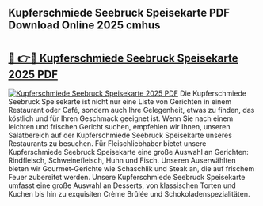 ## Kupferschmiede Seebruck Speisekarte PDF Download Online 2025 cmhus

# <h2><a href="http://gc97eoo.nevu.top/?p=Kupferschmiede+Seebruck+Speisekarte">🔗 👉🔴 Kupferschmiede Seebruck Speisekarte 2025 PDF</a></h2>

[![Kupferschmiede Seebruck Speisekarte 2025 PDF](https://i.imgur.com/dBaPXMq.png)](http://gc97eoo.nevu.top/?p=Kupferschmiede+Seebruck+Speisekarte)
Die Kupferschmiede Seebruck Speisekarte ist nicht nur eine Liste von Gerichten in einem Restaurant oder Café, sondern auch Ihre Gelegenheit, etwas zu finden, das köstlich und für Ihren Geschmack geeignet ist. Wenn Sie nach einem leichten und frischen Gericht suchen, empfehlen wir Ihnen, unseren Salatbereich auf der Kupferschmiede Seebruck Speisekarte unseres Restaurants zu besuchen. Für Fleischliebhaber bietet unsere Kupferschmiede Seebruck Speisekarte eine große Auswahl an Gerichten: Rindfleisch, Schweinefleisch, Huhn und Fisch. Unseren Auserwählten bieten wir Gourmet-Gerichte wie Schaschlik und Steak an, die auf frischem Feuer zubereitet werden. Unsere Kupferschmiede Seebruck Speisekarte umfasst eine große Auswahl an Desserts, von klassischen Torten und Kuchen bis hin zu exquisiten Crème Brûlée und Schokoladenspezialitäten.
